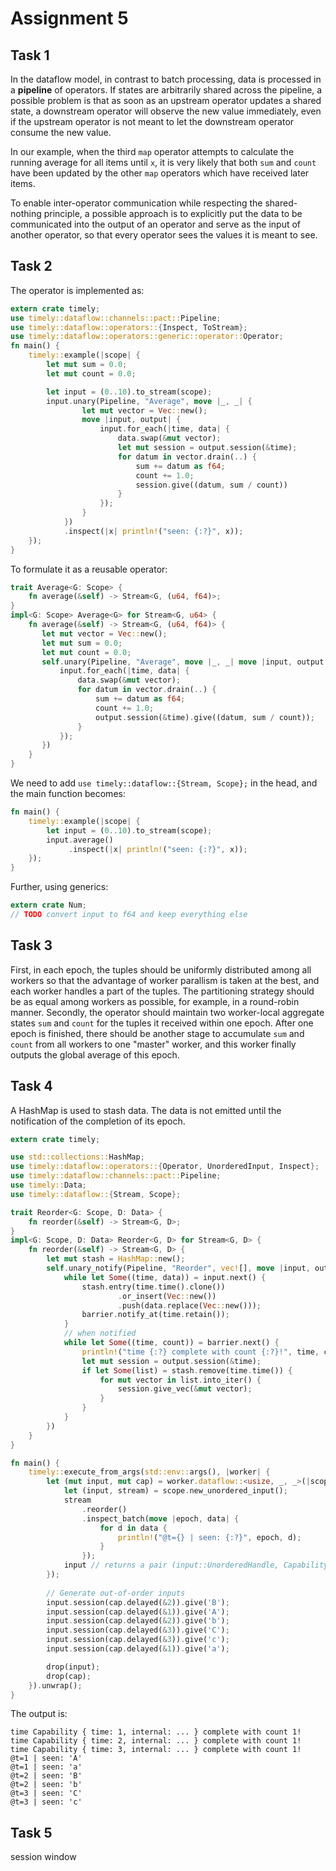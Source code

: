 # Assignment 5

## Task 1

In the dataflow model, in contrast to batch processing, data is processed in a **pipeline** of operators. If states are arbitrarily shared across the pipeline, a possible problem is that as soon as an upstream operator updates a shared state, a downstream operator will observe the new value immediately, even if the upstream operator is not meant to let the downstream operator consume the new value. 

In our example, when the third `map` operator attempts to calculate the running average for all items until `x`, it is very likely that both `sum` and `count` have been updated by the other `map` operators which have received later items.

To enable inter-operator communication while respecting the shared-nothing principle, a possible approach is to explicitly put the data to be communicated into the output of an operator and serve as the input of another operator, so that every operator sees the values it is meant to see.

## Task 2

The operator is implemented as:

```rust
extern crate timely;
use timely::dataflow::channels::pact::Pipeline;
use timely::dataflow::operators::{Inspect, ToStream};
use timely::dataflow::operators::generic::operator::Operator;
fn main() {
    timely::example(|scope| {
        let mut sum = 0.0;
        let mut count = 0.0;

        let input = (0..10).to_stream(scope);
        input.unary(Pipeline, "Average", move |_, _| {
                let mut vector = Vec::new();
                move |input, output| {
                    input.for_each(|time, data| {
                        data.swap(&mut vector);
                        let mut session = output.session(&time);
                        for datum in vector.drain(..) {
                            sum += datum as f64;
                            count += 1.0;
                            session.give((datum, sum / count))
                        }
                    });
                }
            })
            .inspect(|x| println!("seen: {:?}", x));
    });
}
```

To formulate it as a reusable operator:

```rust
trait Average<G: Scope> {
    fn average(&self) -> Stream<G, (u64, f64)>;
}
impl<G: Scope> Average<G> for Stream<G, u64> {
    fn average(&self) -> Stream<G, (u64, f64)> {
       let mut vector = Vec::new();
       let mut sum = 0.0;
       let mut count = 0.0;
       self.unary(Pipeline, "Average", move |_, _| move |input, output| {
           input.for_each(|time, data| {
               data.swap(&mut vector);
               for datum in vector.drain(..) {
                   sum += datum as f64;
                   count += 1.0;
                   output.session(&time).give((datum, sum / count));
               }
           });
       })
    }
}
```

We need to add `use timely::dataflow::{Stream, Scope};` in the head, and the main function becomes:

```rust
fn main() {
    timely::example(|scope| {
        let input = (0..10).to_stream(scope);
        input.average()
             .inspect(|x| println!("seen: {:?}", x));
    });
}
```

Further, using generics:

```rust
extern crate Num;
// TODO convert input to f64 and keep everything else
```

## Task 3

First, in each epoch, the tuples should be uniformly distributed among all workers so that the advantage of worker parallism is taken at the best, and each worker handles a part of the tuples. The partitioning strategy should be as equal among workers as possible, for example, in a round-robin manner. Secondly, the operator should maintain two worker-local aggregate states `sum` and `count` for the tuples it received within one epoch. After one epoch is finished, there should be another stage to accumulate `sum` and `count` from all workers to one "master" worker, and this worker finally outputs the global average of this epoch.


## Task 4

A HashMap is used to stash data. The data is not emitted until the notification of the completion of its epoch.

```rust
extern crate timely;

use std::collections::HashMap;
use timely::dataflow::operators::{Operator, UnorderedInput, Inspect};
use timely::dataflow::channels::pact::Pipeline;
use timely::Data;
use timely::dataflow::{Stream, Scope};

trait Reorder<G: Scope, D: Data> {
    fn reorder(&self) -> Stream<G, D>;
}
impl<G: Scope, D: Data> Reorder<G, D> for Stream<G, D> {
    fn reorder(&self) -> Stream<G, D> {
        let mut stash = HashMap::new();
        self.unary_notify(Pipeline, "Reorder", vec![], move |input, output, barrier| {
            while let Some((time, data)) = input.next() {
                stash.entry(time.time().clone())
                        .or_insert(Vec::new())
                        .push(data.replace(Vec::new()));
                barrier.notify_at(time.retain());
            }
            // when notified
            while let Some((time, count)) = barrier.next() {
                println!("time {:?} complete with count {:?}!", time, count);
                let mut session = output.session(&time);
                if let Some(list) = stash.remove(time.time()) {
                    for mut vector in list.into_iter() {
                        session.give_vec(&mut vector);
                    }
                }
            }
        })
    }
}

fn main() {
    timely::execute_from_args(std::env::args(), |worker| {
        let (mut input, mut cap) = worker.dataflow::<usize, _, _>(|scope| {
            let (input, stream) = scope.new_unordered_input();
            stream
                .reorder()
                .inspect_batch(move |epoch, data| {
                    for d in data {
                        println!("@t={} | seen: {:?}", epoch, d);
                    }
                });
            input // returns a pair (input::UnorderedHandle, Capability)
        });
        
        // Generate out-of-order inputs
        input.session(cap.delayed(&2)).give('B');
        input.session(cap.delayed(&1)).give('A');
        input.session(cap.delayed(&2)).give('b');
        input.session(cap.delayed(&3)).give('C');
        input.session(cap.delayed(&3)).give('c');
        input.session(cap.delayed(&1)).give('a');

        drop(input);
        drop(cap);
    }).unwrap();
}
```

The output is:
```
time Capability { time: 1, internal: ... } complete with count 1!
time Capability { time: 2, internal: ... } complete with count 1!
time Capability { time: 3, internal: ... } complete with count 1!
@t=1 | seen: 'A'
@t=1 | seen: 'a'
@t=2 | seen: 'B'
@t=2 | seen: 'b'
@t=3 | seen: 'C'
@t=3 | seen: 'c'
```

## Task 5

session window